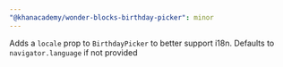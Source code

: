 ```yaml
---
"@khanacademy/wonder-blocks-birthday-picker": minor
---
```


Adds a `locale` prop to `BirthdayPicker` to better support i18n. Defaults to `navigator.language` if not provided
